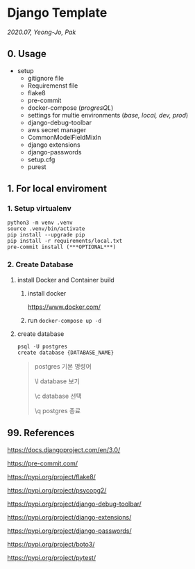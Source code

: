 # Django Template

*2020.07, Yeong-Jo, Pak*



## 0. Usage

- setup
  - gitignore file
  - Requiremenst file
  - flake8
  - pre-commit
  - docker-compose (*progresQL*)
  - settings for multie environments (*base, local, dev, prod*)
  - django-debug-toolbar
  - aws secret manager
  - CommonModelFieldMixIn
  - django extensions
  - django-passwords
  - setup.cfg
  - purest





## 1. For local enviroment

### 1. Setup virtualenv

```
python3 -m venv .venv
source .venv/bin/activate
pip install --upgrade pip
pip install -r requirements/local.txt
pre-commit install (***OPTIONAL***)
```



### 2. Create Database

1. install Docker and Container build

   1. install docker

      https://www.docker.com/

   2. run `docker-compose up -d`

2. create database

   ```
   psql -U postgres
   create database {DATABASE_NAME}
   ```

   > postgres 기본 명령어
   >
   > \l database 보기
   >
   > \c database 선택
   >
   > \q postgres 종료



## 99. References

https://docs.djangoproject.com/en/3.0/

https://pre-commit.com/

https://pypi.org/project/flake8/

https://pypi.org/project/psycopg2/

https://pypi.org/project/django-debug-toolbar/

https://pypi.org/project/django-extensions/

https://pypi.org/project/django-passwords/

https://pypi.org/project/boto3/

https://pypi.org/project/pytest/
